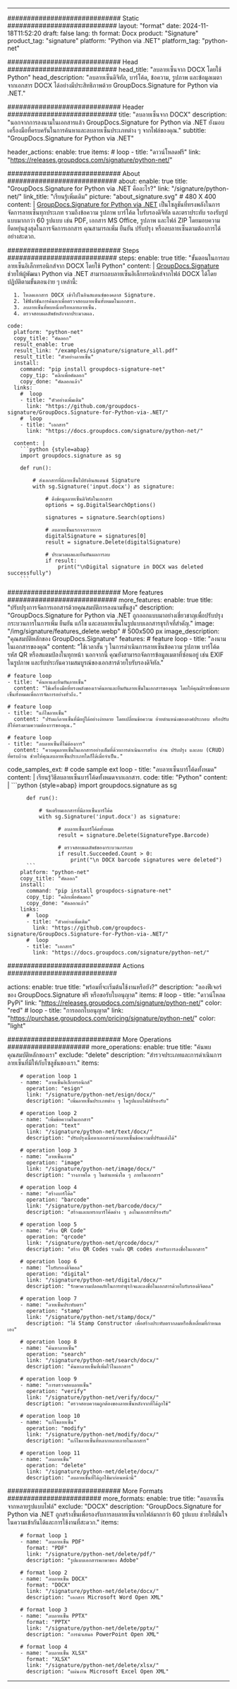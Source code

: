 



---
############################# Static ############################
layout: "format"
date:  2024-11-18T11:52:20
draft: false
lang: th
format: Docx
product: "Signature"
product_tag: "signature"
platform: "Python via .NET"
platform_tag: "python-net"

############################# Head ############################
head_title: "ลบลายเซ็นจาก DOCX โดยใช้ Python"
head_description: "ลบลายเซ็นดิจิทัล, บาร์โค้ด, ข้อความ, รูปภาพ และข้อมูลเมตาจากเอกสาร DOCX ได้อย่างมีประสิทธิภาพด้วย GroupDocs.Signature for Python via .NET."

############################# Header ############################
title: "ลบลายเซ็นจาก DOCX" 
description: "นอกจากการลงนามในเอกสารแล้ว GroupDocs.Signature for Python via .NET ยังมอบเครื่องมือที่ครบครันในการค้นหาและลบลายเซ็นประเภทต่าง ๆ จากไฟล์ของคุณ."
subtitle: "GroupDocs.Signature for Python via .NET" 

header_actions:
  enable: true
  items:
    #  loop
    - title: "ดาวน์โหลดฟรี"
      link: "https://releases.groupdocs.com/signature/python-net/"
      
############################# About ############################
about:
    enable: true
    title: "GroupDocs.Signature for Python via .NET คืออะไร?"
    link: "/signature/python-net/"
    link_title: "เรียนรู้เพิ่มเติม"
    picture: "about_signature.svg" # 480 X 400
    content: |
       [GroupDocs.Signature for Python via .NET](/signature/python-net/) เป็นโซลูชันที่ทรงพลังในการจัดการลายเซ็นทุกประเภท รวมถึงข้อความ รูปภาพ บาร์โค้ด ใบรับรองดิจิทัล และตราประทับ รองรับรูปแบบมากกว่า 60 รูปแบบ เช่น PDF, เอกสาร MS Office, รูปภาพ และไฟล์ ZIP โดยมอบความยืดหยุ่นสูงสุดในการจัดการเอกสาร คุณสามารถเพิ่ม ยืนยัน ปรับปรุง หรือลบลายเซ็นตามต้องการได้อย่างสะดวก.

############################# Steps ############################
steps:
    enable: true
    title: "ขั้นตอนในการลบลายเซ็นอิเล็กทรอนิกส์จาก DOCX โดยใช้ Python"
    content: |
      [GroupDocs.Signature](/signature/python-net/) ช่วยให้ผู้พัฒนา Python via .NET สามารถลบลายเซ็นอิเล็กทรอนิกส์จากไฟล์ DOCX ได้โดยปฏิบัติตามขั้นตอนง่าย ๆ เหล่านี้:
      
      1. โหลดเอกสาร DOCX เข้าไปในอินสแตนซ์ของคลาส Signature.
      2. ใช้ฟังก์ชันการค้นหาเพื่อตรวจสอบลายเซ็นทั้งหมดในเอกสาร.
      3. ลบลายเซ็นที่พบหนึ่งหรือหลายลายเซ็น.
      4. ตรวจสอบผลลัพธ์หลังจากประมวลผล.
   
    code:
      platform: "python-net"
      copy_title: "คัดลอก"
      result_enable: true
      result_link: "/examples/signature/signature_all.pdf"
      result_title: "ตัวอย่างลายเซ็น"
      install:
        command: "pip install groupdocs-signature-net"
        copy_tip: "คลิกเพื่อคัดลอก"
        copy_done: "คัดลอกแล้ว"
      links:
        #  loop
        - title: "ตัวอย่างเพิ่มเติม"
          link: "https://github.com/groupdocs-signature/GroupDocs.Signature-for-Python-via-.NET/"
        #  loop
        - title: "เอกสาร"
          link: "https://docs.groupdocs.com/signature/python-net/"
          
      content: |
        ```python {style=abap}
        import groupdocs.signature as sg

        def run():

            # ส่งเอกสารที่มีลายเซ็นไปยังอินสแตนซ์ Signature
            with sg.Signature('input.docx') as signature:

                # ดึงข้อมูลลายเซ็นดิจิทัลในเอกสาร
                options = sg.DigitalSearchOptions()

                signatures = signature.Search(options)

                # ลบลายเซ็นแรกจากรายการ
                digitalSignature = signatures[0]
                result = signature.Delete(digitalSignature)

                # ประมวลผลและยืนยันผลการลบ
                if result:
                    print("\nDigital signature in DOCX was deleted successfully")
        ```            

############################# More features ############################
more_features:
  enable: true
  title: "ปรับปรุงการจัดการเอกสารด้วยคุณสมบัติการลงนามขั้นสูง"
  description: "GroupDocs.Signature for Python via .NET ถูกออกแบบมาอย่างเชี่ยวชาญเพื่อปรับปรุงกระบวนการในการเพิ่ม ยืนยัน แก้ไข และลบลายเซ็นในรูปแบบเอกสารธุรกิจที่สำคัญ."
  image: "/img/signature/features_delete.webp" # 500x500 px
  image_description: "คุณสมบัติหลักของ GroupDocs.Signature"
  features:
    # feature loop
    - title: "ลงนามในเอกสารของคุณ"
      content: "ใช้เวลาสั้น ๆ ในการดำเนินการลายเซ็นข้อความ รูปภาพ บาร์โค้ด รหัส QR หรือสแตมป์ลงในทุกหน้า นอกจากนี้ คุณยังสามารถจัดการข้อมูลเมตาที่ซ่อนอยู่ เช่น EXIF ในรูปภาพ และรับประกันความสมบูรณ์ของเอกสารด้วยใบรับรองดิจิทัล."

    # feature loop
    - title: "ค้นหาและยืนยันลายเซ็น"
      content: "ใช้เครื่องมือที่ทรงพลังของเราค้นหาและยืนยันลายเซ็นในเอกสารของคุณ โดยให้คุณมีรายชื่อของลายเซ็นทั้งหมดเพื่อการจัดการอย่างทั่วถึง."

    # feature loop
    - title: "แก้ไขลายเซ็น"
      content: "ปรับแก้ลายเซ็นที่มีอยู่ได้อย่างง่ายดาย โดยเปลี่ยนข้อความ ย้ายตำแหน่งขององค์ประกอบ หรือปรับสีให้ตรงตามความต้องการของคุณ."

    # feature loop
    - title: "ลบลายเซ็นที่ไม่ต้องการ"
      content: "ควบคุมลายเซ็นในเอกสารอย่างเต็มที่ด้วยการดำเนินการสร้าง อ่าน ปรับปรุง และลบ (CRUD) ที่ครบถ้วน ช่วยให้คุณลบลายเซ็นประเภทใดก็ได้เมื่อจำเป็น."
      
  code_samples_ext:
    # code sample ext loop
    - title: "ลบลายเซ็นบาร์โค้ดทั้งหมด"
      content: |
        เรียนรู้วิธีลบลายเซ็นบาร์โค้ดทั้งหมดจากเอกสาร.
      code:
        title: "Python"
        content: |
          ```python {style=abap}
          import groupdocs.signature as sg

          def run():

              # จัดเตรียมเอกสารที่มีลายเซ็นบาร์โค้ด
              with sg.Signature('input.docx') as signature:

                    # ลบลายเซ็นบาร์โค้ดทั้งหมด
                    result = signature.Delete(SignatureType.Barcode)

                    # ตรวจสอบผลลัพธ์ของกระบวนการลบ
                    if result.Succeeded.Count > 0:
                        print("\n DOCX barcode signatures were deleted") 
          ```
        platform: "python-net"
        copy_title: "คัดลอก"
        install:
          command: "pip install groupdocs-signature-net"
          copy_tip: "คลิกเพื่อคัดลอก"
          copy_done: "คัดลอกแล้ว"
        links:
          #  loop
          - title: "ตัวอย่างเพิ่มเติม"
            link: "https://github.com/groupdocs-signature/GroupDocs.Signature-for-Python-via-.NET/"
          #  loop
          - title: "เอกสาร"
            link: "https://docs.groupdocs.com/signature/python-net/"
            

            


############################# Actions ############################

actions:
  enable: true
  title: "พร้อมที่จะเริ่มต้นใช้งานหรือยัง?"
  description: "ลองฟีเจอร์ของ GroupDocs.Signature ฟรี หรือขอรับใบอนุญาต"
  items:
    #  loop
    - title: "ดาวน์โหลด PyPi"
      link: "https://releases.groupdocs.com/signature/python-net/"
      color: "red"
        #  loop
    - title: "การออกใบอนุญาต"
      link: "https://purchase.groupdocs.com/pricing/signature/python-net/"
      color: "light"


############################# More Operations #####################
more_operations:
    enable: true
    title: "ค้นพบคุณสมบัติหลักของเรา"
    exclude: "delete"
    description: "สำรวจประเภทและการดำเนินการลายเซ็นที่มีให้กับโซลูชันของเรา."
    items: 
          
        # operation loop 1
        - name: "ลายเซ็นอิเล็กทรอนิกส์"
          operation: "esign"
          link: "/signature/python-net/esign/docx/"
          description: "เพิ่มลายเซ็นประเภทต่าง ๆ ในรูปแบบไฟล์ที่รองรับ"

        # operation loop 2
        - name: "เพิ่มข้อความในเอกสาร"
          operation: "text"
          link: "/signature/python-net/text/docx/"
          description: "ปรับปรุงเนื้อหาเอกสารด้วยลายเซ็นข้อความที่ปรับแต่งได้"

        # operation loop 3
        - name: "ลายเซ็นภาพ"
          operation: "image"
          link: "/signature/python-net/image/docx/"
          description: "วางภาพใด ๆ ในตำแหน่งใด ๆ ภายในเอกสาร"

        # operation loop 4
        - name: "สร้างบาร์โค้ด"
          operation: "barcode"
          link: "/signature/python-net/barcode/docx/"
          description: "สร้างและแทรกบาร์โค้ดต่าง ๆ ลงในเอกสารที่รองรับ"

        # operation loop 5
        - name: "สร้าง QR Code"
          operation: "qrcode"
          link: "/signature/python-net/qrcode/docx/"
          description: "สร้าง QR Codes รวมถึง QR codes สำหรับการลงชื่อในเอกสาร"
          
        # operation loop 6
        - name: "ใบรับรองดิจิตอล"
          operation: "digital"
          link: "/signature/python-net/digital/docx/"
          description: "รักษาความปลอดภัยในการทำธุรกิจและลงชื่อในเอกสารด้วยใบรับรองดิจิตอล"

        # operation loop 7
        - name: "ลายเซ็นประทับตรา"
          operation: "stamp"
          link: "/signature/python-net/stamp/docx/"
          description: "ใช้ Stamp Constructor เพื่อสร้างประทับตรากลมหรือสี่เหลี่ยมที่กำหนดเอง"
          
        # operation loop 8
        - name: "ค้นหาลายเซ็น"
          operation: "search"
          link: "/signature/python-net/search/docx/"
          description: "ค้นหาลายเซ็นที่เพิ่มไว้ในเอกสาร"
          
        # operation loop 9
        - name: "การตรวจสอบลายเซ็น"
          operation: "verify"
          link: "/signature/python-net/verify/docx/"
          description: "ตรวจสอบความถูกต้องของลายเซ็นหลังจากที่ได้ถูกใช้"
          
        # operation loop 10
        - name: "แก้ไขลายเซ็น"
          operation: "modify"
          link: "/signature/python-net/modify/docx/"
          description: "แก้ไขลายเซ็นที่หลากหลายภายในเอกสาร"
          
        # operation loop 11
        - name: "ลบลายเซ็น"
          operation: "delete"
          link: "/signature/python-net/delete/docx/"
          description: "ลบลายเซ็นที่ได้ถูกใช้มาก่อนหน้านี้"
          
############################# More Formats ########################
more_formats:
    enable: true
    title: "ลบลายเซ็นจากหลายรูปแบบไฟล์"
    exclude: "DOCX"
    description: "GroupDocs.Signature for Python via .NET ถูกสร้างขึ้นเพื่อรองรับการลบลายเซ็นจากไฟล์มากกว่า 60 รูปแบบ ช่วยให้มั่นใจในความเข้ากันได้และการใช้งานที่สะดวก."
    items: 
          
        # format loop 1
        - name: "ลบลายเซ็น PDF"
          format: "PDF"
          link: "/signature/python-net/delete/pdf/"
          description: "รูปแบบเอกสารพกพาของ Adobe"
          
        # format loop 2
        - name: "ลบลายเซ็น DOCX"
          format: "DOCX"
          link: "/signature/python-net/delete/docx/"
          description: "เอกสาร Microsoft Word Open XML"
          
        # format loop 3
        - name: "ลบลายเซ็น PPTX"
          format: "PPTX"
          link: "/signature/python-net/delete/pptx/"
          description: "การนำเสนอ PowerPoint Open XML"
          
        # format loop 4
        - name: "ลบลายเซ็น XLSX"
          format: "XLSX"
          link: "/signature/python-net/delete/xlsx/"
          description: "แผ่นงาน Microsoft Excel Open XML"


          

---